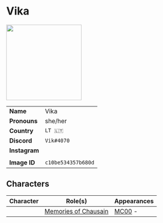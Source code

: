 # Vika

<img src="https://raw.githubusercontent.com/jesskelsall/astarus-images/main/players/c10be534357b680d.png" height="200" />

|||
| --- | --- |
| **Name** | Vika | player.3
| **Pronouns** | she/her |
| **Country** | `LT 🇱🇹` |
| **Discord** | `Vik#4070` |
| **Instagram** | |
||
| **Image ID** | `c10be534357b680d` |

## Characters

| Character | Role(s) | Appearances |
| --- | --- | --- |
| | [Memories of Chausain](../campaigns/C3-memories-of-chausain.md) | [MC00](../sessions/MC00.md) - |

